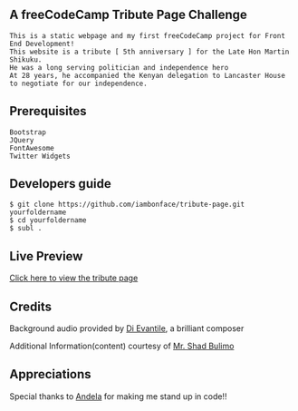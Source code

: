 
## A freeCodeCamp Tribute Page Challenge

    This is a static webpage and my first freeCodeCamp project for Front End Development!
    This website is a tribute [ 5th anniversary ] for the Late Hon Martin Shikuku. 
    He was a long serving politician and independence hero 
    At 28 years, he accompanied the Kenyan delegation to Lancaster House to negotiate for our independence. 

## Prerequisites
	Bootstrap
    JQuery
    FontAwesome
    Twitter Widgets 

## Developers guide
    $ git clone https://github.com/iambonface/tribute-page.git yourfoldername
    $ cd yourfoldername
    $ subl .

## Live Preview
<a href="http://iambonface.github.io/tribute-page">Click here to view the tribute page </a>

## Credits
Background audio provided by <a href="http://www.dievantile.com">Di Evantile</a>, a brilliant composer
    
Additional Information(content) courtesy of <a href="http://www.abeingo.com/">Mr. Shad Bulimo</a>

## Appreciations
Special thanks to <a href="http://www.andela.com/">Andela</a>
 for making me stand up in code!! 



